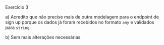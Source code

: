 Exercício 3

a) Acredito que não precise mais de outra modelagem para o endpoint de sign up porque os dados já foram recebidos no formato `any` e validados para `string`.

b) Sem mais alterações necessárias.
